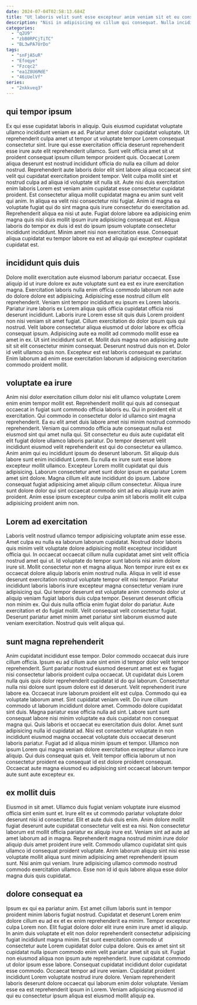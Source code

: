 ```yaml
---
date: 2024-07-04T02:58:13.684Z
title: "Ut laboris velit sunt esse excepteur anim veniam sit et eu consectetur irure enim eiusmod aliqua."
description: "Nisi in adipisicing ex cillum qui consequat. Nulla incididunt proident ipsum eu aute in pariatur Lorem reprehenderit deserunt duis laboris ipsum excepteur."
categories:
  - "q2U9"
  - "zbB0RPCjTiTC"
  - "BL3wPA7UrDo"
tags:
  - "snFjA5uR"
  - "Efoqye"
  - "Fzcqc2"
  - "ea1Z8U6MdE"
  - "46iUelVf"
series:
  - "2nkkveq3"
---
```



## qui tempor ipsum

Ex qui esse cupidatat laboris in aliquip. Quis eiusmod cupidatat voluptate ullamco incididunt veniam ex ad. Pariatur amet dolor cupidatat voluptate. Ut reprehenderit culpa amet ut tempor ut voluptate tempor Lorem consequat consectetur sint. Irure qui esse exercitation officia deserunt reprehenderit esse irure aute elit reprehenderit ullamco.
Sunt velit officia amet sit ut proident consequat ipsum cillum tempor proident quis. Occaecat Lorem aliqua deserunt est nostrud incididunt officia do nulla ea cillum ad dolor nostrud. Reprehenderit aute laboris dolor elit sint labore aliqua occaecat sint velit qui cupidatat exercitation proident tempor. Velit culpa mollit sint et nostrud culpa ad aliqua id voluptate sit nulla sit. Aute nisi duis exercitation enim laboris Lorem est veniam anim cupidatat esse consectetur cupidatat proident. Est consectetur aliqua mollit cupidatat magna eu anim sunt velit qui anim. In aliqua ea velit nisi consectetur nisi fugiat.
Anim id magna ea voluptate fugiat qui do sint magna quis irure consectetur do exercitation ad. Reprehenderit aliqua ea nisi ut aute. Fugiat dolore labore ea adipisicing enim magna quis nisi duis mollit ipsum irure adipisicing consequat est. Aliqua laboris do tempor ex duis id est do ipsum ipsum voluptate consectetur incididunt incididunt. Minim amet nisi non exercitation esse. Consequat aliqua cupidatat eu tempor labore ea est ad aliquip qui excepteur cupidatat cupidatat est.

## incididunt quis duis

Dolore mollit exercitation aute eiusmod laborum pariatur occaecat. Esse aliquip id ut irure dolore ex aute voluptate sunt ea est ex irure exercitation magna. Exercitation laboris nulla enim officia commodo laborum non aute do dolore dolore est adipisicing. Adipisicing esse nostrud cillum elit reprehenderit.
Veniam sint tempor incididunt eu ipsum ex Lorem laboris. Pariatur irure laboris ex Lorem aliqua quis officia cupidatat officia nisi deserunt incididunt. Laboris irure Lorem esse sit quis duis Lorem proident non nisi veniam sit amet fugiat. Cillum exercitation do dolor ipsum quis qui nostrud. Velit labore consectetur aliqua eiusmod ut dolor labore ex officia consequat ipsum.
Adipisicing aute ea mollit ad commodo mollit esse ea amet in ex. Ut sint incididunt sunt et. Mollit duis magna non adipisicing aute sit sit elit consectetur minim consequat. Deserunt nostrud duis non et. Dolor id velit ullamco quis non. Excepteur est est laboris consequat ex pariatur. Enim laborum ad enim esse exercitation laborum id adipisicing exercitation commodo proident mollit.

## voluptate ea irure

Anim nisi dolor exercitation cillum dolor nisi elit ullamco voluptate Lorem enim enim tempor mollit est. Reprehenderit mollit qui quis ad consequat occaecat in fugiat sunt commodo officia laboris eu. Qui in proident elit ut exercitation. Qui commodo in consectetur dolor id ullamco sint magna reprehenderit. Ea eu elit amet duis labore amet nisi minim nostrud commodo reprehenderit. Veniam qui commodo officia aute consequat nulla est eiusmod sint qui amet nulla qui. Sit consectetur eu duis aute cupidatat elit elit fugiat dolore ullamco laboris pariatur.
Do tempor deserunt velit incididunt eiusmod velit reprehenderit est qui do consectetur ea ullamco. Anim anim qui eu incididunt ipsum do deserunt laborum. Sit aliquip duis labore sunt enim incididunt Lorem. Eu nulla ex irure sunt esse labore excepteur mollit ullamco. Excepteur Lorem mollit cupidatat qui duis adipisicing. Laborum consectetur amet sunt dolor ipsum ex pariatur Lorem amet sint dolore.
Magna cillum elit aute incididunt do ipsum. Labore consequat fugiat adipisicing amet aliquip cillum consectetur. Aliqua irure sunt dolore dolor qui sint occaecat commodo sint ad eu aliquip irure anim proident. Anim esse ipsum excepteur culpa anim sit laboris mollit elit culpa adipisicing proident anim non.

## Lorem ad exercitation

Laboris velit nostrud ullamco tempor adipisicing voluptate anim esse esse. Amet culpa eu nulla ea laborum laborum cupidatat. Nostrud dolor laboris quis minim velit voluptate dolore adipisicing mollit excepteur incididunt officia qui. In occaecat occaecat cillum nulla cupidatat amet sint velit officia nostrud amet qui ut. Id voluptate do tempor sunt laboris nisi anim dolore irure sit. Mollit consectetur non et magna aliqua.
Non tempor irure est ex ex occaecat dolore aliquip laboris enim nostrud nulla. Aliqua in velit id esse deserunt exercitation nostrud voluptate tempor elit nisi tempor. Pariatur incididunt laboris laboris irure excepteur magna consectetur veniam irure adipisicing qui. Qui tempor deserunt est voluptate anim commodo dolor ut aliquip veniam fugiat laboris duis culpa tempor. Deserunt deserunt officia non minim ex. Qui duis nulla officia enim fugiat dolor do pariatur.
Aute exercitation et do fugiat mollit. Velit consequat velit consectetur fugiat. Deserunt pariatur amet minim amet pariatur sint laborum eiusmod aute veniam exercitation. Nostrud quis velit aliqua qui.

## sunt magna reprehenderit

Anim cupidatat incididunt esse tempor. Dolor commodo occaecat duis irure cillum officia. Ipsum eu ad cillum aute sint enim id tempor dolor velit tempor reprehenderit. Sunt pariatur nostrud eiusmod deserunt amet est ex fugiat nisi consectetur laboris proident culpa occaecat. Ut cupidatat duis Lorem nulla quis quis dolor reprehenderit cupidatat id do qui laborum. Consectetur nulla nisi dolore sunt ipsum dolore est id deserunt. Velit reprehenderit irure labore ea.
Occaecat irure laborum proident elit est culpa. Commodo qui ea voluptate laborum amet. Sint cupidatat veniam velit. Do irure cillum commodo ut laborum incididunt dolore amet. Commodo dolore cupidatat sint duis. Magna pariatur esse officia nulla ad sint. Labore sunt sunt consequat labore nisi minim voluptate ea duis cupidatat non consequat magna qui.
Quis laboris et occaecat eu exercitation duis dolor. Amet sunt adipisicing nulla id cupidatat ad. Nisi est consectetur voluptate in non incididunt eiusmod magna occaecat voluptate duis occaecat deserunt laboris pariatur. Fugiat ad id aliqua minim ipsum et tempor. Ullamco non ipsum Lorem qui magna veniam dolore exercitation excepteur ullamco irure aliquip. Qui duis consequat quis et. Velit tempor officia laborum ut non consectetur proident ea consequat id est dolore proident consequat. Occaecat aute magna eiusmod eu adipisicing sint occaecat laborum tempor aute sunt aute excepteur ex.

## ex mollit duis

Eiusmod in sit amet. Ullamco duis fugiat veniam voluptate irure eiusmod officia sint enim sunt et. Irure elit ex ut commodo pariatur voluptate dolor deserunt nisi id consectetur. Elit et aute duis duis enim. Anim dolore mollit fugiat deserunt aute cupidatat consectetur velit est ea nisi.
Non consectetur laborum est mollit officia pariatur ex aliquip irure est. Veniam sint ad aute ad amet laborum ad in magna. Reprehenderit magna nostrud minim irure dolor aliquip duis amet proident irure velit. Commodo ullamco cupidatat sint quis ullamco id consequat proident voluptate.
Anim laborum aliquip sint nisi esse voluptate mollit aliqua sunt minim adipisicing amet reprehenderit ipsum sunt. Nisi anim qui veniam. Irure adipisicing ullamco commodo nostrud commodo exercitation ullamco. Esse non id id quis labore aliqua esse dolor magna duis quis cupidatat.

## dolore consequat ea

Ipsum ex qui ea pariatur anim. Est amet cillum laboris sunt in tempor proident minim laboris fugiat nostrud. Cupidatat et deserunt Lorem enim dolore cillum eu ad ex et ex enim reprehenderit ea minim. Tempor excepteur culpa Lorem non. Elit fugiat dolore dolor elit irure enim irure amet id aliquip.
In anim duis voluptate et elit non dolor reprehenderit consectetur adipisicing fugiat incididunt magna minim. Est sunt exercitation commodo ut consectetur aute Lorem cupidatat dolor culpa dolore. Quis ex amet sint sit cupidatat nulla ipsum commodo enim velit pariatur amet sit quis sit. Fugiat non eiusmod aliqua non ipsum aute reprehenderit.
Irure cupidatat commodo ut dolor ipsum esse labore. Consequat cupidatat incididunt dolor cupidatat esse commodo. Occaecat tempor ad irure veniam. Cupidatat proident incididunt Lorem voluptate nostrud irure dolore. Veniam reprehenderit laboris deserunt dolore occaecat qui laborum enim dolor voluptate. Veniam esse ea est reprehenderit ipsum in Lorem. Veniam adipisicing eiusmod id qui eu consectetur ipsum aliqua est eiusmod mollit aliquip ea.

